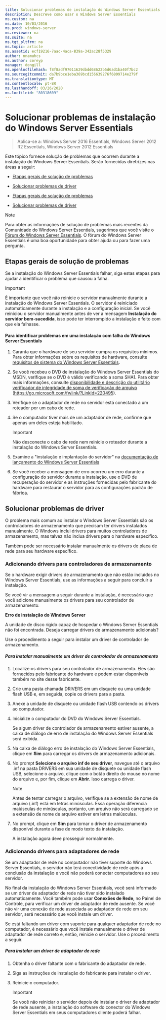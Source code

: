 ```yaml
---
title: Solucionar problemas de instalação do Windows Server Essentials
description: Descreve como usar o Windows Server Essentials
ms.custom: na
ms.date: 10/03/2016
ms.prod: windows-server
ms.reviewer: na
ms.suite: na
ms.tgt_pltfrm: na
ms.topic: article
ms.assetid: ecf19216-7aac-4aca-839a-342ac28f5329
author: nnamuhcs
ms.author: coreyp
manager: dongill
ms.openlocfilehash: f8f8adf97011629dbdd68622b5d6ad1ba40f7bc2
ms.sourcegitcommit: da7b9bce1eba369bcd156639276f6899714e279f
ms.translationtype: MT
ms.contentlocale: pt-BR
ms.lasthandoff: 03/26/2020
ms.locfileid: "80318609"
---
```

# <a name="troubleshoot-windows-server-essentials-installation"></a>Solucionar problemas de instalação do Windows Server Essentials

>Aplica-se a: Windows Server 2016 Essentials, Windows Server 2012 R2 Essentials, Windows Server 2012 Essentials

Este tópico fornece solução de problemas que ocorrem durante a instalação do Windows Server Essentials. Serão fornecidas diretrizes nas áreas a seguir:  
  

-   [Etapas gerais de solução de problemas](Troubleshoot-Windows-Server-Essentials-installation.md#BKMK_GeneralTroubleshootingSteps)  
  
-   [Solucionar problemas de driver](Troubleshoot-Windows-Server-Essentials-installation.md#BKMK_TroubleshootDrivers)  

-   [Etapas gerais de solução de problemas](Troubleshoot-Windows-Server-Essentials-installation.md#BKMK_GeneralTroubleshootingSteps)  
  
-   [Solucionar problemas de driver](Troubleshoot-Windows-Server-Essentials-installation.md#BKMK_TroubleshootDrivers)  

  
> [!NOTE]
>  Para obter as informações de solução de problemas mais recentes da Comunidade do Windows Server Essentials, sugerimos que você visite o [Fórum do Windows Server Essentials](https://social.technet.microsoft.com/Forums/winserveressentials/threads). O fórum do Windows Server Essentials é uma boa oportunidade para obter ajuda ou para fazer uma pergunta.  
  
##  <a name="general-troubleshooting-steps"></a><a name="BKMK_GeneralTroubleshootingSteps"></a>Etapas gerais de solução de problemas  
 Se a instalação do Windows Server Essentials falhar, siga estas etapas para ajudar a identificar o problema que causou a falha.  
  
> [!IMPORTANT]
>  É importante que você não reinicie o servidor manualmente durante a instalação do Windows Server Essentials. O servidor é reiniciado automaticamente durante a instalação e a configuração inicial. Se você reiniciou o servidor manualmente antes de ver a mensagem **Instalação do servidor bem-sucedida**, isso pode ter interrompido a instalação e feito com que ela falhasse.  
  
#### <a name="to-identify-issues-in-a-failed-installation-of-windows-server-essentials"></a>Para identificar problemas em uma instalação com falha do Windows Server Essentials  
  
1.  Garanta que o hardware de seu servidor cumpra os requisitos mínimos. Para obter informações sobre os requisitos de hardware, consulte [requisitos de sistema do Windows Server Essentials](../get-started/system-requirements.md).  
  
2.  Se você recebeu o DVD de instalação do Windows Server Essentials do MSDN, verifique se o DVD é válido verificando a soma SHA1. Para obter mais informações, consulte [disponibilidade e descrição do utilitário verificador de integridade de soma de verificação de arquivo](https://go.microsoft.com/fwlink/?LinkId=220495) (https://go.microsoft.com/fwlink/?LinkId=220495).  
  
3.  Verifique se o adaptador de rede no servidor está conectado a um roteador por um cabo de rede.  
  
4.  Se o computador tiver mais de um adaptador de rede, confirme que apenas um deles esteja habilitado.  
  
    > [!IMPORTANT]
    >  Não desconecte o cabo de rede nem reinicie o roteador durante a instalação do Windows Server Essentials.  
  
5.  Examine a "instalação e implantação do servidor" na [documentação de lançamento do Windows Server Essentials](../get-started/release-notes.md)  
  
6.  Se você receber a mensagem de erro ocorreu um erro durante a configuração do servidor durante a instalação, use o DVD de recuperação do servidor e as instruções fornecidas pelo fabricante do hardware para restaurar o servidor para as configurações padrão de fábrica.  
  
##  <a name="troubleshoot-driver-issues"></a><a name="BKMK_TroubleshootDrivers"></a>Solucionar problemas de driver  
 O problema mais comum ao instalar o Windows Server Essentials são os controladores de armazenamento que precisam ter drivers instalados manualmente. O Windows inclui drivers para muitos controladores de armazenamento, mas talvez não inclua drivers para o hardware específico.  
  
 Também pode ser necessário instalar manualmente os drivers de placa de rede para seu hardware específico.  
  
###  <a name="adding-drivers-for-storage-controllers"></a><a name="BKMK_StorageDrivers"></a>Adicionando drivers para controladores de armazenamento  
 Se o hardware exigir drivers de armazenamento que não estão incluídos no Windows Server Essentials, use as informações a seguir para concluir a instalação.  
  
 Se você vir a mensagem a seguir durante a instalação, é necessário que você adicione manualmente os drivers para seu controlador de armazenamento:  
  
 **Erro de instalação do Windows Server**  
  
 A unidade de disco rígido capaz de hospedar o Windows Server Essentials não foi encontrada. Deseja carregar drivers de armazenamento adicionais?  
  
 Use o procedimento a seguir para instalar um driver de controlador de armazenamento.  
  
##### <a name="to-manually-install-a-storage-controller-driver"></a>Para instalar manualmente um driver de controlador de armazenamento  
  
1. Localize os drivers para seu controlador de armazenamento. Eles são fornecidos pelo fabricante do hardware e podem estar disponíveis também no site desse fabricante.  
  
2. Crie uma pasta chamada DRIVERS em um disquete ou uma unidade flash USB e, em seguida, copie os drivers para a pasta.  
  
3. Anexe a unidade de disquete ou unidade flash USB contendo os drivers ao computador.  
  
4. Inicialize o computador do DVD do Windows Server Essentials.  
  
    Se algum driver de controlador de armazenamento estiver ausente, a caixa de diálogo de erro de instalação do Windows Server Essentials será exibida.  
  
5. Na caixa de diálogo erro de instalação do Windows Server Essentials, clique em **Sim** para carregar os drivers de armazenamento adicionais.  
  
6. No prompt **Selecione o arquivo inf de seu driver**, navegue até o arquivo .inf na pasta DRIVERS em sua unidade de disquete ou unidade flash USB, selecione o arquivo, clique com o botão direito do mouse no nome do arquivo e, por fim, clique em **Abrir**. Isso carrega o driver.  
  
   > [!NOTE]
   >  Antes de tentar carregar o arquivo, verifique se a extensão de nome de arquivo (.inf) está em letras minúsculas. Essa operação diferencia maiúsculas de minúsculas, portanto, um arquivo não será carregado se a extensão de nome de arquivo estiver em letras maiúsculas.  
  
7. No prompt, clique em **Sim** para tornar o driver de armazenamento disponível durante a fase de modo texto da instalação.  
  
   A instalação agora deve prosseguir normalmente.  
  
###  <a name="adding-drivers-for-network-adapters"></a><a name="BKMK_AddingNICdrivers"></a>Adicionando drivers para adaptadores de rede  
 Se um adaptador de rede no computador não tiver suporte do Windows Server Essentials, o servidor não terá conectividade de rede após a conclusão da instalação e você não poderá conectar computadores ao seu servidor.  
  
 No final da instalação do Windows Server Essentials, você será informado se um driver de adaptador de rede não tiver sido instalado automaticamente. Você também pode usar **Conexões de Rede**, no Painel de Controle, para verificar um driver de adaptador de rede ausente. Se você não vir uma conexão de rede associada ao adaptador de rede em seu servidor, será necessário que você instale um driver.  
  
 Se está faltando um driver com suporte para qualquer adaptador de rede no computador, é necessário que você instale manualmente o driver de adaptador de rede correto e, então, reinicie o servidor. Use o procedimento a seguir.  
  
##### <a name="to-install-a-network-adapter-driver"></a>Para instalar um driver de adaptador de rede  
  
1.  Obtenha o driver faltante com o fabricante do adaptador de rede.  
  
2.  Siga as instruções de instalação do fabricante para instalar o driver.  
  
3.  Reinicie o computador.  
  
    > [!IMPORTANT]
    >  Se você não reiniciar o servidor depois de instalar o driver de adaptador de rede ausente, a instalação do software do conector do Windows Server Essentials em seus computadores cliente poderá falhar.
